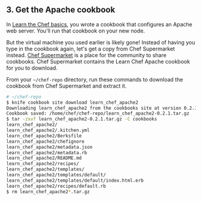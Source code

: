 ## 3. Get the Apache cookbook

In [Learn the Chef basics](/learn-the-basics/ubuntu/), you wrote a cookbook that configures an Apache web server. You'll run that cookbook on your new node.

But the virtual machine you used earlier is likely gone! Instead of having you type in the cookbook again, let's get a copy from Chef Supermarket instead. [Chef Supermarket](https://supermarket.chef.io/) is a place for the community to share cookbooks. Chef Supermarket contains the Learn Chef Apache cookbook for you to download.

From your <code class="file-path">~/chef-repo</code> directory, run these commands to download the cookbook from Chef Supermarket and extract it.

```bash
# ~/chef-repo
$ knife cookbook site download learn_chef_apache2
Downloading learn_chef_apache2 from the cookbooks site at version 0.2.1 to /home/chef/chef-repo/learn_chef_apache2-0.2.1.tar.gz
Cookbook saved: /home/chef/chef-repo/learn_chef_apache2-0.2.1.tar.gz
$ tar -zxvf learn_chef_apache2-0.2.1.tar.gz -C cookbooks
learn_chef_apache2/
learn_chef_apache2/.kitchen.yml
learn_chef_apache2/Berksfile
learn_chef_apache2/chefignore
learn_chef_apache2/metadata.json
learn_chef_apache2/metadata.rb
learn_chef_apache2/README.md
learn_chef_apache2/recipes/
learn_chef_apache2/templates/
learn_chef_apache2/templates/default/
learn_chef_apache2/templates/default/index.html.erb
learn_chef_apache2/recipes/default.rb
$ rm learn_chef_apache2*.tar.gz
```
